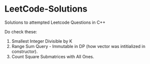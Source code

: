 # LeetCode-Solutions
Solutions to attempted Leetcode Questions in C++

Do check these:
1. Smallest Integer Divisible by K
2. Range Sum Query - Immutable in DP (how vector was intitialized in constructor). 
1277. Count Square Submatrices with All Ones.
